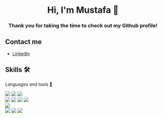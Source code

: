 <h1 align="center">Hi, I'm Mustafa 👋</h1>
<h3 align="center">Thank you for taking the time to check out my Github profile!</h3>

## Contact me

- [LinkedIn](https://www.linkedin.com/in/mustafa-bhm/)

## Skills 🛠

_Languages and tools_ 🧰

<div>
    <img src="https://img.shields.io/badge/JavaScript-F7DF1E?style=for-the-badge&logo=javascript&logoColor=black" />
    <img src="https://img.shields.io/badge/CSS3-1572B6?style=for-the-badge&logo=css3&logoColor=white" />
    <img src="https://img.shields.io/badge/HTML5-E34F26?style=for-the-badge&logo=html5&logoColor=white" />

</div>
<div>
    <img src="https://img.shields.io/badge/Node.js-339933?style=for-the-badge&logo=nodedotjs&logoColor=white">
    <img src="https://img.shields.io/badge/Express.js-000000?style=for-the-badge&logo=express&logoColor=white">
    <img src="https://img.shields.io/badge/React-20232A?style=for-the-badge&logo=react&logoColor=61DAFB">
    <img src="https://img.shields.io/badge/Sass-CC6699?style=for-the-badge&logo=sass&logoColor=white">
</div>
<div>
    <img src="https://img.shields.io/badge/PostgreSQL-316192?style=for-the-badge&logo=postgresql&logoColor=white">
</div>
<div>
    <img src="https://img.shields.io/badge/Mocha-8D6748?style=for-the-badge&logo=Mocha&logoColor=white">
    <img src="https://img.shields.io/badge/chai-A30701?style=for-the-badge&logo=chai&logoColor=white">
    <img src="https://img.shields.io/badge/Jest-C21325?style=for-the-badge&logo=jest&logoColor=white">
</div>
